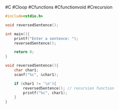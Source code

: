 #C #Cloop #Cfunctions #Cfunctionvoid #Crecursion 

```C
#include<stdio.h>

void reversedSentence();

int main(){
    printf("Enter a sentence: ");
    reversedSentence();

    return 0;
}

void reversedSentence(){
    char char1;
    scanf("%c", &char1);

    if (char1 != '\n'){
        reversedSentence(); // recursion function 
        printf("%c", char1);
    }
}
```